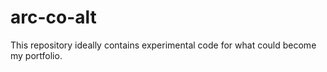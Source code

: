 # arc-co-alt
This repository ideally contains experimental code for what could become my portfolio.
